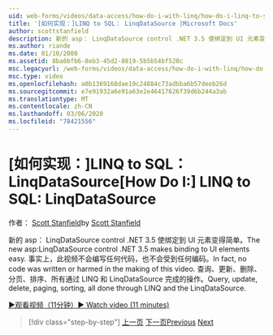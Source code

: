 ```yaml
---
uid: web-forms/videos/data-access/how-do-i-with-linq/how-do-i-linq-to-sql-linqdatasource
title: '[如何实现：]LINQ to SQL： LinqDataSource |Microsoft Docs'
author: scottstanfield
description: 新的 asp： LinqDataSource control .NET 3.5 使绑定到 UI 元素变得简单。 事实上，此视频不会编写任何代码，也不会受到任何编码。 Query，upd 。
ms.author: riande
ms.date: 01/10/2008
ms.assetid: 8ba6bfb6-8eb3-45d2-8819-5b5b54bf520c
msc.legacyurl: /web-forms/videos/data-access/how-do-i-with-linq/how-do-i-linq-to-sql-linqdatasource
msc.type: video
ms.openlocfilehash: a0b1369168dae19c24884c73adbba6b57deeb26d
ms.sourcegitcommit: e7e91932a6e91a63e2e46417626f39d6b244a3ab
ms.translationtype: MT
ms.contentlocale: zh-CN
ms.lasthandoff: 03/06/2020
ms.locfileid: "78421556"
---
```

# <a name="how-do-i-linq-to-sql-linqdatasource"></a><span data-ttu-id="f7ab6-105">[如何实现：]LINQ to SQL： LinqDataSource</span><span class="sxs-lookup"><span data-stu-id="f7ab6-105">[How Do I:] LINQ to SQL: LinqDataSource</span></span>

<span data-ttu-id="f7ab6-106">作者： [Scott Stanfield](https://github.com/scottstanfield)</span><span class="sxs-lookup"><span data-stu-id="f7ab6-106">by [Scott Stanfield](https://github.com/scottstanfield)</span></span>

<span data-ttu-id="f7ab6-107">新的 asp： LinqDataSource control .NET 3.5 使绑定到 UI 元素变得简单。</span><span class="sxs-lookup"><span data-stu-id="f7ab6-107">The new asp:LinqDataSource control .NET 3.5 makes binding to UI elements easy.</span></span> <span data-ttu-id="f7ab6-108">事实上，此视频不会编写任何代码，也不会受到任何编码。</span><span class="sxs-lookup"><span data-stu-id="f7ab6-108">In fact, no code was written or harmed in the making of this video.</span></span> <span data-ttu-id="f7ab6-109">查询、更新、删除、分页、排序、所有通过 LINQ 和 LinqDataSource 完成的操作。</span><span class="sxs-lookup"><span data-stu-id="f7ab6-109">Query, update, delete, paging, sorting, all done through LINQ and the LinqDataSource.</span></span>

[<span data-ttu-id="f7ab6-110">&#9654;观看视频（11分钟）</span><span class="sxs-lookup"><span data-stu-id="f7ab6-110">&#9654; Watch video (11 minutes)</span></span>](https://channel9.msdn.com/Blogs/ASP-NET-Site-Videos/how-do-i-linq-to-sql-linqdatasource)

> [!div class="step-by-step"]
> <span data-ttu-id="f7ab6-111">[上一页](how-do-i-linq-to-sql-updating-the-database.md)
> [下一页](how-do-i-linq-to-sql-custom-linqdatasource.md)</span><span class="sxs-lookup"><span data-stu-id="f7ab6-111">[Previous](how-do-i-linq-to-sql-updating-the-database.md)
[Next](how-do-i-linq-to-sql-custom-linqdatasource.md)</span></span>
